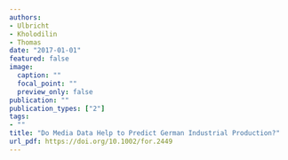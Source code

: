 ```yaml
---
authors:
- Ulbricht
- Kholodilin
- Thomas
date: "2017-01-01"
featured: false
image:
  caption: ""
  focal_point: ""
  preview_only: false
publication: ""
publication_types: ["2"]
tags:
- ""
title: "Do Media Data Help to Predict German Industrial Production?"
url_pdf: https://doi.org/10.1002/for.2449
---
```

